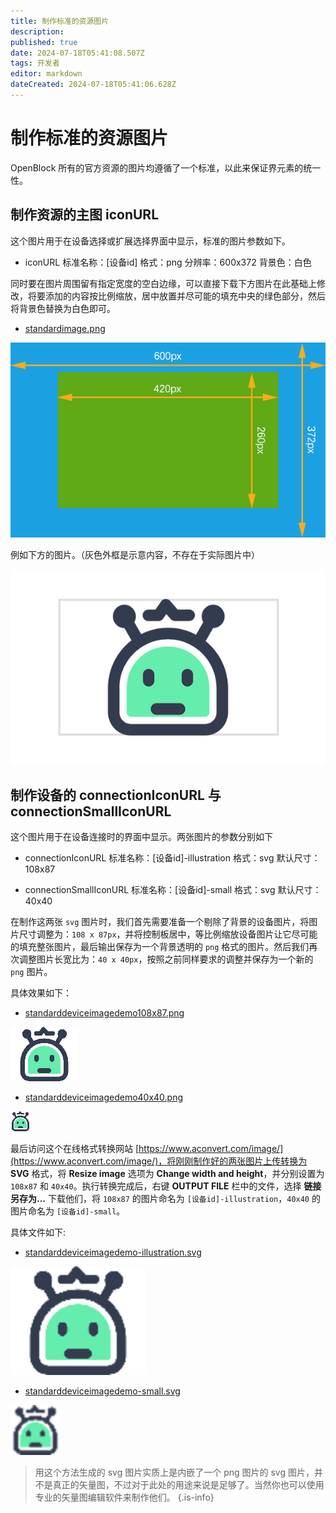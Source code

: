 ```yaml
---
title: 制作标准的资源图片
description: 
published: true
date: 2024-07-18T05:41:08.507Z
tags: 开发者
editor: markdown
dateCreated: 2024-07-18T05:41:06.628Z
---
```


# 制作标准的资源图片

OpenBlock 所有的官方资源的图片均遵循了一个标准，以此来保证界元素的统一性。

## 制作资源的主图 iconURL

这个图片用于在设备选择或扩展选择界面中显示，标准的图片参数如下。

- iconURL
	标准名称：[设备id]
	格式：png
	分辨率：600x372
	背景色：白色

同时要在图片周围留有指定宽度的空白边缘，可以直接下载下方图片在此基础上修改，将要添加的内容按比例缩放，居中放置并尽可能的填充中央的绿色部分，然后将背景色替换为白色即可。

- [standardimage.png](/developer-guide/plugin-development/create-standard-resource-images/standardpimage.png)

![standardimage.png](/developer-guide/plugin-development/create-standard-resource-images/standardimage.png)

例如下方的图片。（灰色外框是示意内容，不存在于实际图片中）

![standardimagedemo.png](/developer-guide/plugin-development/create-standard-resource-images/standardimagedemo.png)

## 制作设备的 connectionIconURL 与 connectionSmallIconURL

这个图片用于在设备连接时的界面中显示。两张图片的参数分别如下

- connectionIconURL 
	标准名称：[设备id]-illustration
	格式：svg
  默认尺寸：108x87

- connectionSmallIconURL
	标准名称：[设备id]-small
	格式：svg
  默认尺寸：40x40

在制作这两张 `svg` 图片时，我们首先需要准备一个剔除了背景的设备图片，将图片尺寸调整为：`108 x 87px`，并将控制板居中，等比例缩放设备图片让它尽可能的填充整张图片，最后输出保存为一个背景透明的 `png` 格式的图片。然后我们再次调整图片长宽比为：`40 x 40px`，按照之前同样要求的调整并保存为一个新的 `png` 图片。

具体效果如下：

- [standarddeviceimagedemo108x87.png](/developer-guide/plugin-development/create-standard-resource-images/standarddeviceimagedemo108x87.png)

![standarddeviceimagedemo108x87.png](/developer-guide/plugin-development/create-standard-resource-images/standarddeviceimagedemo108x87.png)

- [standarddeviceimagedemo40x40.png](/developer-guide/plugin-development/create-standard-resource-images/standarddeviceimagedemo40x40.png)

![standarddeviceimagedemo40x40.png](/developer-guide/plugin-development/create-standard-resource-images/standarddeviceimagedemo40x40.png)

最后访问这个在线格式转换网站 [https://www.aconvert.com/image/](https://www.aconvert.com/image/)，将刚刚制作好的两张图片上传转换为 **SVG** 格式，将 **Resize image** 选项为 **Change width and height**，并分别设置为 `108x87` 和 `40x40`。执行转换完成后，右键 **OUTPUT FILE** 栏中的文件，选择 **链接另存为...** 下载他们，将 `108x87` 的图片命名为 `[设备id]-illustration`，`40x40` 的图片命名为 `[设备id]-small`。

具体文件如下:

- [standarddeviceimagedemo-illustration.svg](/developer-guide/plugin-development/create-standard-resource-images/standarddeviceimagedemo-illustration.svg)

![standarddeviceimagedemo-illustration.svg](/developer-guide/plugin-development/create-standard-resource-images/standarddeviceimagedemo-illustration.svg)

- [standarddeviceimagedemo-small.svg](/developer-guide/plugin-development/create-standard-resource-images/standarddeviceimagedemo-small.svg)

![standarddeviceimagedemo-small.svg](/developer-guide/plugin-development/create-standard-resource-images/standarddeviceimagedemo-small.svg)

> 用这个方法生成的 svg 图片实质上是内嵌了一个 png 图片的 svg 图片，并不是真正的矢量图，不过对于此处的用途来说是足够了。当然你也可以使用专业的矢量图编辑软件来制作他们。
{.is-info}





